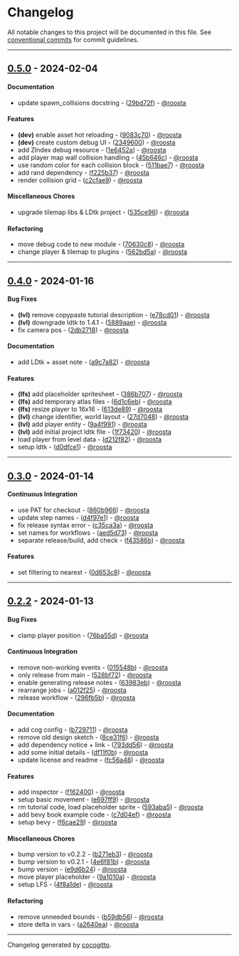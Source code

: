 # Changelog
All notable changes to this project will be documented in this file. See [conventional commits](https://www.conventionalcommits.org/) for commit guidelines.

- - -
## [0.5.0](https://github.com/roosta/deep_abyss/compare/0.4.0..0.5.0) - 2024-02-04
#### Documentation
- update spawn_collisions docstring - ([29bd72f](https://github.com/roosta/deep_abyss/commit/29bd72fb6056ceb5a806f3f78fdaf6f9af5f9cd2)) - [@roosta](https://github.com/roosta)
#### Features
- **(dev)** enable asset hot reloading - ([9083c70](https://github.com/roosta/deep_abyss/commit/9083c705c07bea600dee35c25a3be6dc36038608)) - [@roosta](https://github.com/roosta)
- **(dev)** create custom debug UI - ([2349600](https://github.com/roosta/deep_abyss/commit/2349600b1b8f07306db1ba8c5310f2bc50c85e47)) - [@roosta](https://github.com/roosta)
- add ZIndex debug resource - ([1e6452a](https://github.com/roosta/deep_abyss/commit/1e6452af7a52c234ef69ce530d242e15c9f2dc18)) - [@roosta](https://github.com/roosta)
- add player map wall collision handling - ([45b646c](https://github.com/roosta/deep_abyss/commit/45b646c12f1a55e22fa8ebb7ae3afbcbb82f42ef)) - [@roosta](https://github.com/roosta)
- use random color for each collision block - ([511bae7](https://github.com/roosta/deep_abyss/commit/511bae7b6a590907358ca950d8a0345607a83cf1)) - [@roosta](https://github.com/roosta)
- add rand dependency - ([f225b37](https://github.com/roosta/deep_abyss/commit/f225b37118afed0e2e23ca3e7a8bc956cb06d74f)) - [@roosta](https://github.com/roosta)
- render collision grid - ([c2cfae9](https://github.com/roosta/deep_abyss/commit/c2cfae97af00095c9bffd513d32581a489b10a60)) - [@roosta](https://github.com/roosta)
#### Miscellaneous Chores
- upgrade tilemap libs & LDtk project - ([535ce96](https://github.com/roosta/deep_abyss/commit/535ce96f07e90107a057587cc4a780c4f92a6021)) - [@roosta](https://github.com/roosta)
#### Refactoring
- move debug code to new module - ([70630c8](https://github.com/roosta/deep_abyss/commit/70630c880343a1b919046c90ea9302e76425ad21)) - [@roosta](https://github.com/roosta)
- change player & tilemap to plugins - ([562bd5a](https://github.com/roosta/deep_abyss/commit/562bd5a09dae548194b9310e9061a4a4ff442654)) - [@roosta](https://github.com/roosta)

- - -

## [0.4.0](https://github.com/roosta/deep_abyss/compare/0.3.0..0.4.0) - 2024-01-16
#### Bug Fixes
- **(lvl)** remove copypaste tutorial description - ([e78cd01](https://github.com/roosta/deep_abyss/commit/e78cd010a24ff335c049b3cb8e8a1236b3db8c59)) - [@roosta](https://github.com/roosta)
- **(lvl)** downgrade ldtk to 1.4.1 - ([5889aae](https://github.com/roosta/deep_abyss/commit/5889aaedaab5a2ee23626b8259690f03b46b3df8)) - [@roosta](https://github.com/roosta)
- fix camera pos - ([2db2718](https://github.com/roosta/deep_abyss/commit/2db271868d21e2ee3b80e4e7e1a8577a02fe8961)) - [@roosta](https://github.com/roosta)
#### Documentation
- add LDtk + asset note - ([a9c7a82](https://github.com/roosta/deep_abyss/commit/a9c7a82c547ddf16333411022648608e0f914c54)) - [@roosta](https://github.com/roosta)
#### Features
- **(lfs)** add placeholder spritesheet - ([386b707](https://github.com/roosta/deep_abyss/commit/386b707a43190435789faa70e8fa75621cb959a6)) - [@roosta](https://github.com/roosta)
- **(lfs)** add temporary atlas files - ([6d1c6eb](https://github.com/roosta/deep_abyss/commit/6d1c6eb7b4af585a2ec10cdd89e2d5b929690e45)) - [@roosta](https://github.com/roosta)
- **(lfs)** resize player to 16x16 - ([613de89](https://github.com/roosta/deep_abyss/commit/613de894dd9c5e4cc5683039c00bb89ce8049b41)) - [@roosta](https://github.com/roosta)
- **(lvl)** change identifier, world layout - ([27d7048](https://github.com/roosta/deep_abyss/commit/27d7048a5d87c0841bbc2e99474de56effd03e55)) - [@roosta](https://github.com/roosta)
- **(lvl)** add player entity - ([9a4f991](https://github.com/roosta/deep_abyss/commit/9a4f991e45dada35995894b40a76ac5c3ea5fd39)) - [@roosta](https://github.com/roosta)
- **(lvl)** add initial project ldtk file - ([1f73420](https://github.com/roosta/deep_abyss/commit/1f734209e4e13718143756616c43ac040b50f460)) - [@roosta](https://github.com/roosta)
- load player from level data - ([d212f82](https://github.com/roosta/deep_abyss/commit/d212f82919845c4b4fd4a579697b8ffb2e169a2b)) - [@roosta](https://github.com/roosta)
- setup ldtk - ([d0dfce1](https://github.com/roosta/deep_abyss/commit/d0dfce138a3fd76069f7b4ca3f2cffd8727afb10)) - [@roosta](https://github.com/roosta)

- - -

## [0.3.0](https://github.com/roosta/deep_abyss/compare/0.2.2..0.3.0) - 2024-01-14
#### Continuous Integration
- use PAT for checkout - ([860b966](https://github.com/roosta/deep_abyss/commit/860b9668b2963e29d1d495e2cf80a372de71cef8)) - [@roosta](https://github.com/roosta)
- update step names - ([d4f97e1](https://github.com/roosta/deep_abyss/commit/d4f97e116b0c65c79c709d083d3673e933a1575d)) - [@roosta](https://github.com/roosta)
- fix release syntax error - ([c35ca3a](https://github.com/roosta/deep_abyss/commit/c35ca3ad2b79937eb2e5e9197e7726298832dfb5)) - [@roosta](https://github.com/roosta)
- set names for workflows - ([aed5d73](https://github.com/roosta/deep_abyss/commit/aed5d73e70e3e4cd53c74990fd68cdb66566879a)) - [@roosta](https://github.com/roosta)
- separate release/build, add check - ([f43586b](https://github.com/roosta/deep_abyss/commit/f43586b706a5ddc568f249e2de84d3f0af17b3f2)) - [@roosta](https://github.com/roosta)
#### Features
- set filtering to nearest - ([0d653c8](https://github.com/roosta/deep_abyss/commit/0d653c8c35696a831c38df93812d32b70ffa91dc)) - [@roosta](https://github.com/roosta)
- - -

## [0.2.2](https://github.com/roosta/deep_abyss/compare/1a6719c1d75238091ab0c80c58d67d4bcc20e520..0.2.2) - 2024-01-13
#### Bug Fixes
- clamp player position - ([76ba55d](https://github.com/roosta/deep_abyss/commit/76ba55d8c137f2a9cea817720897d10c6838c2b6)) - [@roosta](https://github.com/roosta)
#### Continuous Integration
- remove non-working events - ([015548b](https://github.com/roosta/deep_abyss/commit/015548ba6430fc59f3474cefc16ec0e71ae1cbc0)) - [@roosta](https://github.com/roosta)
- only release from main - ([528bf72](https://github.com/roosta/deep_abyss/commit/528bf72b76416b5f1bb00bfef864ce899860788e)) - [@roosta](https://github.com/roosta)
- enable generating release notes - ([63983eb](https://github.com/roosta/deep_abyss/commit/63983eb8c4b16a48cf46df4dd84814847bd6e3bb)) - [@roosta](https://github.com/roosta)
- rearrange jobs - ([a012f25](https://github.com/roosta/deep_abyss/commit/a012f2582623bbce666bc0700d49739c1f2cfb8d)) - [@roosta](https://github.com/roosta)
- release workflow - ([296fb5b](https://github.com/roosta/deep_abyss/commit/296fb5bbbee7d4ab7e93963b1dbcb24aabc8ec2e)) - [@roosta](https://github.com/roosta)
#### Documentation
- add cog config - ([b729711](https://github.com/roosta/deep_abyss/commit/b72971172ac95c0601f682f3e50fdfe47a860716)) - [@roosta](https://github.com/roosta)
- remove old design sketch - ([8ce31f6](https://github.com/roosta/deep_abyss/commit/8ce31f640c903b8b10c74092eaf8c4eec3f27817)) - [@roosta](https://github.com/roosta)
- add dependency notice + link - ([793dd56](https://github.com/roosta/deep_abyss/commit/793dd5622d7d4e2eda2c925193ffef18dfa12c4c)) - [@roosta](https://github.com/roosta)
- add some initial details - ([df11f0b](https://github.com/roosta/deep_abyss/commit/df11f0b318db9aa3c25a5fe074d738b58d96ba84)) - [@roosta](https://github.com/roosta)
- update license and readme - ([fc56a48](https://github.com/roosta/deep_abyss/commit/fc56a48948bd0aaa3efb8ca1fc8d1705e81970e4)) - [@roosta](https://github.com/roosta)
#### Features
- add inspector - ([f162400](https://github.com/roosta/deep_abyss/commit/f16240016d0acd592e4b235b89f349423da9bd52)) - [@roosta](https://github.com/roosta)
- setup basic movement - ([e697ff9](https://github.com/roosta/deep_abyss/commit/e697ff9c6596c7d8dddd04c3c2877ef5b299d2f8)) - [@roosta](https://github.com/roosta)
- rm tutorial code, load placeholder sprite - ([593aba5](https://github.com/roosta/deep_abyss/commit/593aba59499a57fd85dd687c08cf6e9ce220ea4e)) - [@roosta](https://github.com/roosta)
- add bevy book example code - ([c7d04ef](https://github.com/roosta/deep_abyss/commit/c7d04efc4a6426012f74ad4e595c18f79660e4b2)) - [@roosta](https://github.com/roosta)
- setup bevy - ([f6cae29](https://github.com/roosta/deep_abyss/commit/f6cae293750498bd9bf341dfdc5ff22c8af0d732)) - [@roosta](https://github.com/roosta)
#### Miscellaneous Chores
- bump version to v0.2.2 - ([b271eb3](https://github.com/roosta/deep_abyss/commit/b271eb3fb1bcaf868e6ac991d23d901cb3fab708)) - [@roosta](https://github.com/roosta)
- bump version to v0.2.1 - ([4e6f81b](https://github.com/roosta/deep_abyss/commit/4e6f81b299403373d103bb045c28637240068da2)) - [@roosta](https://github.com/roosta)
- bump version - ([e9d6b24](https://github.com/roosta/deep_abyss/commit/e9d6b24047bfb929238f09f0feddc6f6ebd2a663)) - [@roosta](https://github.com/roosta)
- move player placeholder - ([9a1010a](https://github.com/roosta/deep_abyss/commit/9a1010a1615dd7612d59502e476345f4a123ea16)) - [@roosta](https://github.com/roosta)
- setup LFS - ([4f8a1de](https://github.com/roosta/deep_abyss/commit/4f8a1de387261e9b192d2b9ed2a6a0cb1e7e4a72)) - [@roosta](https://github.com/roosta)
#### Refactoring
- remove unneeded bounds - ([b59db56](https://github.com/roosta/deep_abyss/commit/b59db56d8c10b7b04fa312ec760992dfaa8db809)) - [@roosta](https://github.com/roosta)
- store delta in vars - ([a2640ea](https://github.com/roosta/deep_abyss/commit/a2640ea1316980a8f9c2bc06b6a56f9b51381c07)) - [@roosta](https://github.com/roosta)

- - -

Changelog generated by [cocogitto](https://github.com/cocogitto/cocogitto).
